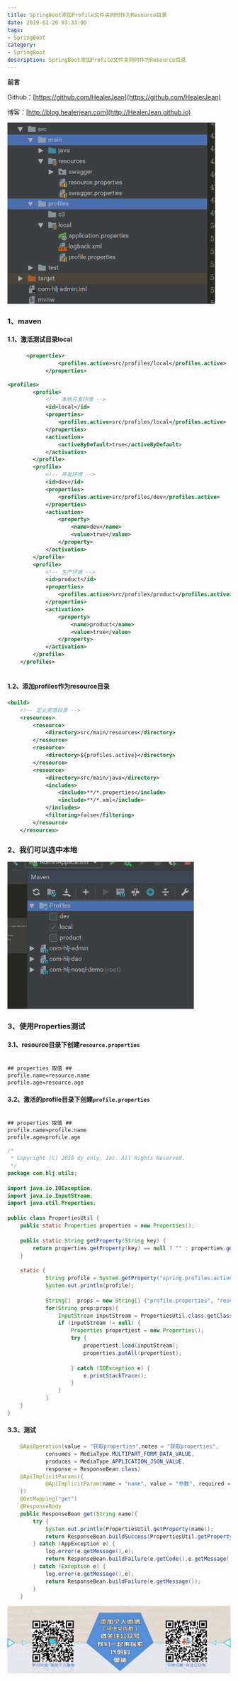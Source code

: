 ```yaml
---
title: SpringBoot添加Profile文件夹同时作为Resource目录
date: 2019-02-20 03:33:00
tags: 
- SpringBoot
category: 
- SpringBoot
description: SpringBoot添加Profile文件夹同时作为Resource目录
---
```


**前言**     

 Github：[https://github.com/HealerJean](https://github.com/HealerJean)         

 博客：[http://blog.healerjean.com](http://HealerJean.github.io)            







![1559295547379](https://raw.githubusercontent.com/HealerJean/HealerJean.github.io/master/blogImages/1559295547379.png)



### 1、maven



#### 1.1、激活测试目录local

```xml
      <properties>
                <profiles.active>src/profiles/local</profiles.active>
            </properties>
```

```xml
<profiles>
        <profile>
            <!-- 本地开发环境 -->
            <id>local</id>
            <properties>
                <profiles.active>src/profiles/local</profiles.active>
            </properties>
            <activation>
                <activeByDefault>true</activeByDefault>
            </activation>
        </profile>
        <profile>
            <!-- 开发环境 -->
            <id>dev</id>
            <properties>
                <profiles.active>src/profiles/dev</profiles.active>
            </properties>
            <activation>
                <property>
                    <name>dev</name>
                    <value>true</value>
                </property>
            </activation>
        </profile>
        <profile>
            <!-- 生产环境 -->
            <id>product</id>
            <properties>
                <profiles.active>src/profiles/product</profiles.active>
            </properties>
            <activation>
                <property>
                    <name>product</name>
                    <value>true</value>
                </property>
            </activation>
        </profile>
    </profiles>



```

#### 1.2、添加profiles作为resource目录

```xml
<build>
    <!-- 定义资源目录 -->
    <resources>
        <resource>
            <directory>src/main/resources</directory>
        </resource>
        <resource>
            <directory>${profiles.active}</directory>
        </resource>
        <resource>
            <directory>src/main/java</directory>
            <includes>
                <include>**/*.properties</include>
                <include>**/*.xml</include>
            </includes>
            <filtering>false</filtering>
        </resource>
    </resources>
```






### 2、我们可以选中本地

![1559295712114](https://raw.githubusercontent.com/HealerJean/HealerJean.github.io/master/blogImages/1559295712114.png)



### 3、使用Properties测试



#### 3.1、resource目录下创建`resource.properties`



```

## properties 取值 ##
profile.name=resource.name
profile.age=resource.age
```

#### 3.2、激活的profile目录下创建`profile.properties`

```

## properties 取值 ##
profile.name=profile.name
profile.age=profile.age
```



```java
/*
 * Copyright (C) 2018 dy_only, Inc. All Rights Reserved.
 */
package com.hlj.utils;

import java.io.IOException;
import java.io.InputStream;
import java.util.Properties;

public class PropertiesUtil {
	public static Properties properties = new Properties();

	public static String getProperty(String key) {
		return properties.getProperty(key) == null ? "" : properties.get(key).toString();
	}

	static {
			String profile = System.getProperty("spring.profiles.active");
		    System.out.println(profile);

			String[]  props = new String[] {"profile.properties", "resource.properties" };
			for(String prop:props){
				InputStream inputStream = PropertiesUtil.class.getClassLoader().getResourceAsStream(prop);
				if (inputStream != null) {
					Properties propertiest = new Properties();
					try {
						propertiest.load(inputStream);
						properties.putAll(propertiest);

					} catch (IOException e) {
						e.printStackTrace();
					}
				}
			}
	}
}

```



#### 3.3、测试

```java
    @ApiOperation(value = "获取properties",notes = "获取properties",
            consumes = MediaType.MULTIPART_FORM_DATA_VALUE,
            produces = MediaType.APPLICATION_JSON_VALUE,
            response = ResponseBean.class)
    @ApiImplicitParams({
            @ApiImplicitParam(name = "name", value = "参数", required =false,paramType = "query", dataType = "string")
    })
    @GetMapping("get")
    @ResponseBody
    public ResponseBean get(String name){
        try {
            System.out.println(PropertiesUtil.getProperty(name));
            return ResponseBean.buildSuccess(PropertiesUtil.getProperty(name));
        } catch (AppException e) {
            log.error(e.getMessage(),e);
            return ResponseBean.buildFailure(e.getCode(),e.getMessage());
        } catch (Exception e) {
            log.error(e.getMessage(),e);
            return ResponseBean.buildFailure(e.getMessage());
        }
    }

```





![ContactAuthor](https://raw.githubusercontent.com/HealerJean/HealerJean.github.io/master/assets/img/artical_bottom.jpg)



<!-- Gitalk 评论 start  -->

<link rel="stylesheet" href="https://unpkg.com/gitalk/dist/gitalk.css">
<script src="https://unpkg.com/gitalk@latest/dist/gitalk.min.js"></script> 
<div id="gitalk-container"></div>    
 <script type="text/javascript">
    var gitalk = new Gitalk({
		clientID: `1d164cd85549874d0e3a`,
		clientSecret: `527c3d223d1e6608953e835b547061037d140355`,
		repo: `HealerJean.github.io`,
		owner: 'HealerJean',
		admin: ['HealerJean'],
		id: 'GOHkerUMPmahI76A',
    });
    gitalk.render('gitalk-container');
</script> 


<!-- Gitalk end -->

